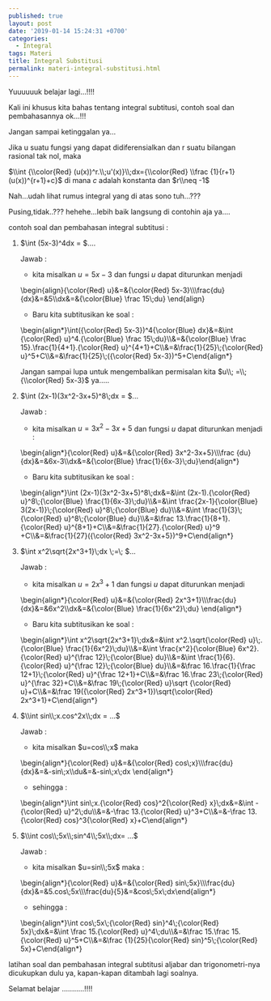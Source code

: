 ```yaml
---
published: true
layout: post
date: '2019-01-14 15:24:31 +0700'
categories:
  - Integral
tags: Materi
title: Integral Substitusi
permalink: materi-integral-substitusi.html
---
```

Yuuuuuuk belajar lagi…!!!!

Kali ini khusus kita bahas tentang integral subtitusi, contoh soal dan pembahasannya ok…!!!

Jangan sampai ketinggalan ya…

Jika u suatu fungsi yang dapat didiferensialkan dan r suatu bilangan rasional tak nol, maka

$\\int {\\color{Red} (u(x))^r.\\;u'(x)}\\;dx={\\color{Red} \\frac {1}{r+1}(u(x))^{r+1}+c}$ di mana $c$ adalah konstanta dan $r\\neq -1$

Nah…udah lihat rumus integral yang di atas sono tuh…???

Pusing,tidak..??? hehehe…lebih baik langsung di contohin aja ya….

contoh soal dan pembahasan integral subtitusi :

1.  $\\int (5x-3)^4dx = $....
    
    Jawab :
    
    *   kita misalkan $u=5x-3$ dan fungsi $u$ dapat diturunkan menjadi
    
    \\begin{align}{\\color{Red} u}&=&{\\color{Red} 5x-3}\\\\\\frac{du}{dx}&=&5\\\\dx&=&{\\color{Blue} \\frac 15\\;du} \\end{align}
    
    *   Baru kita subtitusikan ke soal :
    
    \\begin{align\*}\\int({\\color{Red} 5x-3})^4{\\color{Blue} dx}&=&\\int {\\color{Red} u}^4.{\\color{Blue} \\frac 15\\;du}\\\\&=&{\\color{Blue} \\frac 15}.\\frac{1}{4+1}.{\\color{Red} u}^{4+1}+C\\\\&=&\\frac{1}{25}\\;{\\color{Red} u}^5+C\\\\&=&\\frac{1}{25}\\;({\\color{Red} 5x-3})^5+C\\end{align\*}
    
    Jangan sampai lupa untuk mengembalikan permisalan kita $u\\; =\\;{\\color{Red} 5x-3}$ ya…..
    
2.  $\\int (2x-1)(3x^2-3x+5)^8\\;dx = $...
    
    Jawab :
    
    *   kita misalkan $u=3x^2-3x+5$ dan fungsi $u$ dapat diturunkan menjadi :
    
    \\begin{align\*}{\\color{Red} u}&=&{\\color{Red} 3x^2-3x+5}\\\\\\frac {du}{dx}&=&6x-3\\\\dx&=&{\\color{Blue} \\frac{1}{6x-3}\\;du}\\end{align\*}
    
    *   Baru kita subtitusikan ke soal :
    
    \\begin{align\*}\\int (2x-1)(3x^2-3x+5)^8\\;dx&=&\\int (2x-1).{\\color{Red} u}^8\\;{\\color{Blue} \\frac{1}{6x-3}\\;du}\\\\&=&\\int \\frac{2x-1}{\\color{Blue} 3(2x-1)}\\;{\\color{Red} u}^8\\;{\\color{Blue} du}\\\\&=&\\int \\frac{1}{3}\\;{\\color{Red} u}^8\\;{\\color{Blue} du}\\\\&=&\\frac 13.\\frac{1}{8+1}.{\\color{Red} u}^{8+1}+C\\\\&=&\\frac{1}{27}.{\\color{Red} u}^9 +C\\\\&=&\\frac{1}{27}({\\color{Red} 3x^2-3x+5})^9+C\\end{align\*}
    
3.  $\\int x^2\\sqrt{2x^3+1}\\;dx \\;=\\; $...
    
    Jawab :
    
    *   kita misalkan $u=2x^3+1$ dan fungsi $u$ dapat diturunkan menjadi
    
    \\begin{align\*}{\\color{Red} u}&=&{\\color{Red} 2x^3+1}\\\\\\frac{du}{dx}&=&6x^2\\\\dx&=&{\\color{Blue} \\frac{1}{6x^2}\\;du} \\end{align\*}
    
    *   Baru kita subtitusikan ke soal :
    
    \\begin{align\*}\\int x^2\\sqrt{2x^3+1}\\;dx&=&\\int x^2.\\sqrt{\\color{Red} u}\\;.{\\color{Blue} \\frac{1}{6x^2}\\;du}\\\\&=&\\int \\frac{x^2}{\\color{Blue} 6x^2}.{\\color{Red} u}^{\\frac 12}\\;{\\color{Blue} du}\\\\&=&\\int \\frac{1}{6}.{\\color{Red} u}^{\\frac 12}\\;{\\color{Blue} du}\\\\&=&\\frac 16.\\frac{1}{\\frac 12+1}\\;{\\color{Red} u}^{\\frac 12+1}+C\\\\&=&\\frac 16.\\frac 23\\;{\\color{Red} u}^{\\frac 32}+C\\\\&=&\\frac 19\\;{\\color{Red} u}\\sqrt {\\color{Red} u}+C\\\\&=&\\frac 19({\\color{Red} 2x^3+1})\\sqrt{\\color{Red} 2x^3+1}+C\\end{align\*}
    
4.  $\\int sin\\;x.cos^2x\\;dx = …$
    
    Jawab :
    
    *   kita misalkan $u=cos\\;x$ maka
    
    \\begin{align\*}{\\color{Red} u}&=&{\\color{Red} cos\\;x}\\\\\\frac{du}{dx}&=&-sin\\;x\\\\du&=&-sin\\;x\\;dx \\end{align\*}
    
    *   sehingga :
    
    \\begin{align\*}\\int sin\\;x.{\\color{Red} cos}^2{\\color{Red} x}\\;dx&=&\\int -{\\color{Red} u}^2\\;du\\\\&=&-\\frac 13.{\\color{Red} u}^3+C\\\\&=&-\\frac 13.{\\color{Red} cos}^3{\\color{Red} x}+C\\end{align\*}
    
5.  $\\int cos\\;5x\\;sin^4\\;5x\\;dx= …$
    
    Jawab :
    
    *   kita misalkan $u=sin\\;5x$ maka :
    
    \\begin{align\*}{\\color{Red} u}&=&{\\color{Red} sin\\;5x}\\\\\\frac{du}{dx}&=&5.cos\\;5x\\\\\\frac{du}{5}&=&cos\\;5x\\;dx\\end{align\*}
    
    *   sehingga :
    
    \\begin{align\*}\\int cos\\;5x\\;{\\color{Red} sin}^4\\;{\\color{Red} 5x}\\;dx&=&\\int \\frac 15.{\\color{Red} u}^4\\;du\\\\&=&\\frac 15.\\frac 15.{\\color{Red} u}^5+C\\\\&=&\\frac {1}{25}{\\color{Red} sin}^5\\;{\\color{Red} 5x}+C\\end{align\*}
    

latihan soal dan pembahasan integral subtitusi aljabar dan trigonometri-nya dicukupkan dulu ya, kapan-kapan ditambah lagi soalnya.

Selamat belajar ………..!!!!
